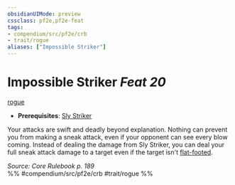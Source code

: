 ```yaml
---
obsidianUIMode: preview
cssclass: pf2e,pf2e-feat
tags:
- compendium/src/pf2e/crb
- trait/rogue
aliases: ["Impossible Striker"]
---
```

# Impossible Striker  *Feat 20*  
[rogue](/rules/traits/rogue.md)  

- **Prerequisites**: [Sly Striker](/compendium/feats/sly-striker.md)

Your attacks are swift and deadly beyond explanation. Nothing can prevent you from making a sneak attack, even if your opponent can see every blow coming. Instead of dealing the damage from Sly Striker, you can deal your full sneak attack damage to a target even if the target isn't [flat-footed](/rules/conditions.md#Flat-footed).

*Source: Core Rulebook p. 189*  
%% #compendium/src/pf2e/crb #trait/rogue %%